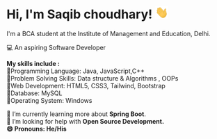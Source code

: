 <h1>Hi, I'm Saqib choudhary! <img src="https://raw.githubusercontent.com/ABSphreak/ABSphreak/master/gifs/Hi.gif" width="30px" style="max-width:100%;"></h1>

I'm a BCA student at the Institute of Management and Education, Delhi.
<br>

💻 An aspiring Software Developer

<b>My skills include :</b><br>
🔹️Programming Language: Java, JavaScript,C++ <br>
🔹️Problem Solving Skills: Data structure & Algorithms , OOPs<br>
🔹️Web Development: HTML5, CSS3, Tailwind, Bootstrap <br>
🔹️Database: MySQL<br>
🔹️Operating System: Windows<be>


🌱 I’m currently learning more about <b>Spring Boot</b>.<br>
🤔 I’m looking for help with <b>Open Source Development.<br>
😄 Pronouns: He/His
